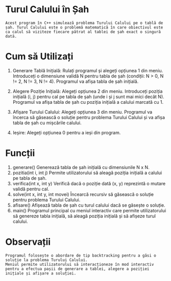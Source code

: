 # Turul Calului în Șah

    Acest program în C++ simulează problema Turului Calului pe o tablă de șah. Turul Calului este o problemă matematică în care obiectivul este ca calul să viziteze fiecare pătrat al tablei de șah exact o singură dată.

# Cum să Utilizați

1. Generare Tablă Inițială:
    Rulați programul și alegeți opțiunea 1 din meniu.
    Introduceți o dimensiune validă N pentru tabla de șah (condiții: N > 0, N != 2, N != 3, N != 4).
    Programul va afișa tabla de șah inițială.

2. Alegere Poziție Inițială:
    Alegeți opțiunea 2 din meniu.
    Introduceți poziția inițială (i, j) pentru cal pe tabla de șah (unde i și j sunt mai mici decât N).
    Programul va afișa tabla de șah cu poziția inițială a calului marcată cu 1.

3. Afișare Turului Calului:
    Alegeți opțiunea 3 din meniu.
    Programul va încerca să găsească o soluție pentru problema Turului Calului și va afișa tabla de șah cu mișcările calului.
4. Ieșire:
    Alegeți opțiunea 0 pentru a ieși din program.
# Funcții
1. generare()
    Generează tabla de șah inițială cu dimensiunile N x N.
2. pozitia(int i, int j)
    Permite utilizatorului să aleagă poziția inițială a calului pe tabla de șah.
3. verifica(int x, int y)
    Verifică dacă o poziție dată (x, y) reprezintă o mutare validă pentru cal.
4. solve(int x, int y, int movei)
    Încearcă recursiv să găsească o soluție pentru problema Turului Calului.
5. afisare()
    Afișează tabla de șah cu turul calului dacă se găsește o soluție.
6. main()
    Programul principal cu meniul interactiv care permite utilizatorului să genereze tabla inițială, să aleagă poziția inițială și să afișeze turul calului.
# Observații
    Programul folosește o abordare de tip backtracking pentru a găsi o soluție la problema Turului Calului.
    Meniul permite utilizatorului să interacționeze în mod interactiv pentru a efectua pașii de generare a tablei, alegere a poziției inițiale și afișare a soluției.







